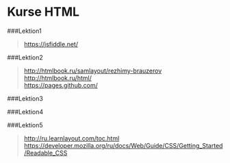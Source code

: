 Kurse HTML
=====================

###Lektion1

>
><https://jsfiddle.net/>
>

###Lektion2

>
><http://htmlbook.ru/samlayout/rezhimy-brauzerov>  
><http://htmlbook.ru/html/>  
><https://pages.github.com/>
>

###Lektion3

###Lektion4

###Lektion5

>
><http://ru.learnlayout.com/toc.html>  
><https://developer.mozilla.org/ru/docs/Web/Guide/CSS/Getting_Started/Readable_CSS>
>
